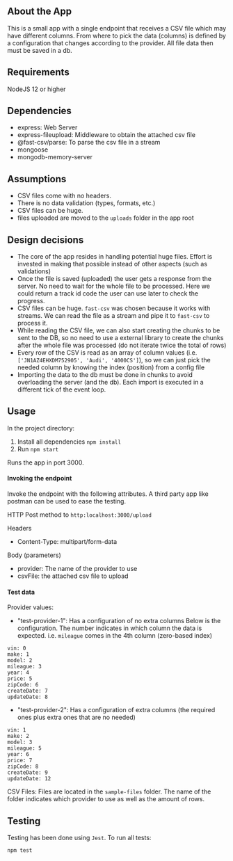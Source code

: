## About the App
This is a small app with a single endpoint that receives a CSV file which may have different columns. From where to pick the data (columns) is defined by a configuration that changes according to the provider. All file data then must be saved in a db.

## Requirements
NodeJS 12 or higher

## Dependencies
- express: Web Server
- express-fileupload: Middleware to obtain the attached csv file
- @fast-csv/parse: To parse the csv file in a stream
- mongoose
- mongodb-memory-server

## Assumptions
- CSV files come with no headers.
- There is no data validation (types, formats, etc.)
- CSV files can be huge.
- files uploaded are moved to the `uploads` folder in the app root

## Design decisions
- The core of the app resides in handling potential huge files. Effort is invested in making that possible instead of other aspects (such as validations)
- Once the file is saved (uploaded) the user gets a response from the server. No need to wait for the whole file to be processed. Here we could return a track id code the user can use later to check the progress. 
- CSV files can be huge. `fast-csv` was chosen because it works with streams. We can read the file as a stream and pipe it to `fast-csv` to process it.
- While reading the CSV file, we can also start creating the chunks to be sent to the DB, so no need to use a external library to create the chunks after the whole file was processed (do not iterate twice the total of rows)
- Every row of the CSV is read as an array of column values (i.e. `['JN1AZ4EHXDM752905', 'Audi', '4000CS']`), so we can just pick the needed column by knowing the index (position) from a config file
- Importing the data to the db must be done in chunks to avoid overloading the server (and the db). Each import is executed in a different tick of the event loop.


## Usage
In the project directory:
1. Install all dependencies `npm install`
2. Run `npm start`
  
Runs the app in port 3000.
 
#### Invoking the endpoint
Invoke the endpoint with the following attributes. A third party app like postman can be used to ease the testing.

HTTP Post method to `http:localhost:3000/upload`

Headers
- Content-Type: multipart/form-data

Body (parameters)
- provider: The name of the provider to use
- csvFile: the attached csv file to upload

#### Test data

Provider values:
- "test-provider-1": Has a configuration of no extra columns
Below is the configuration. The number indicates in which column the data is expected. i.e. `mileague` comes in the 4th column (zero-based index)
```
vin: 0
make: 1
model: 2
mileague: 3
year: 4
price: 5
zipCode: 6
createDate: 7
updateDate: 8
```

- "test-provider-2": Has a configuration of extra columns (the required ones plus extra ones that are no needed)
```
vin: 1
make: 2
model: 3
mileague: 5
year: 6
price: 7
zipCode: 8
createDate: 9
updateDate: 12
```

CSV Files:
Files are located in the `sample-files` folder. The name of the folder indicates which provider to use as well as the amount of rows.
 
## Testing
Testing has been done using `Jest`. To run all tests:

`npm test`

